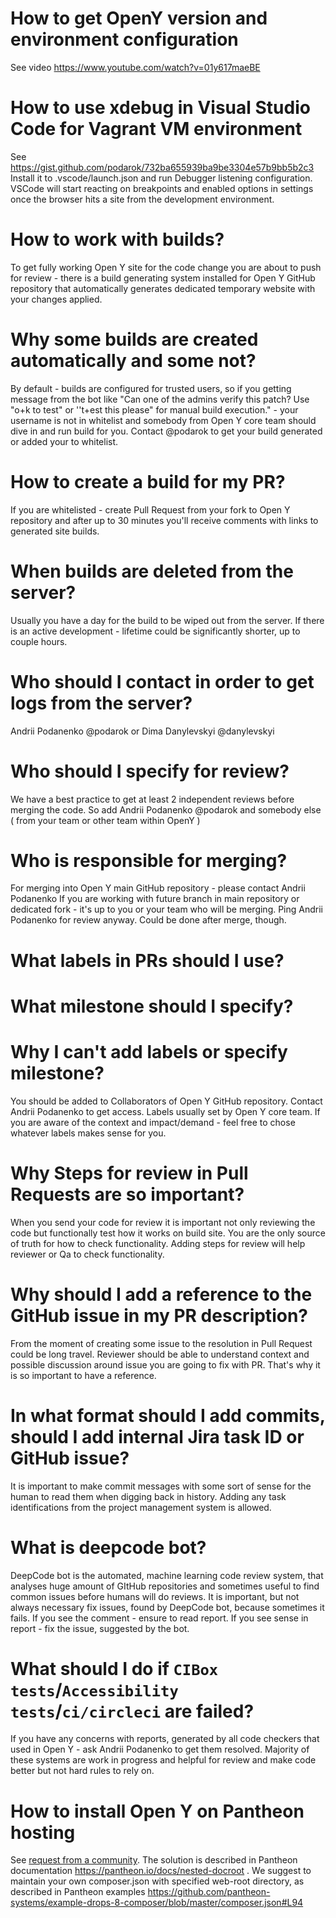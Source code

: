 # How to get OpenY version and environment configuration

See video https://www.youtube.com/watch?v=01y617maeBE

# How to use xdebug in Visual Studio Code for Vagrant VM environment

See https://gist.github.com/podarok/732ba655939ba9be3304e57b9bb5b2c3
Install it to .vscode/launch.json and run Debugger listening configuration. VSCode will start reacting on breakpoints and enabled options in settings once the browser hits a site from the development environment.


# How to work with builds?

To get fully working Open Y site for the code change you are about to push for review - there is a build generating system installed for Open Y GitHub repository that automatically generates dedicated temporary website with your changes applied.

# Why some builds are created automatically and some not? 

By default - builds are configured for trusted users, so if you getting message from the bot like "Can one of the admins verify this patch? Use "o+k to test" or ''t+est this please" for manual build execution." - your username is not in whitelist and somebody from Open Y core team should dive in and run build for you. Contact @podarok to get your build generated or added your to whitelist.

# How to create a build for my PR? 

If you are whitelisted - create Pull Request from your fork to Open Y repository and after up to 30 minutes you'll receive comments with links to generated site builds.

# When builds are deleted from the server?

Usually you have a day for the build to be wiped out from the server. If there is an active development - lifetime could be significantly shorter, up to couple hours.

# Who should I contact in order to get logs from the server? 

Andrii Podanenko @podarok or Dima Danylevskyi @danylevskyi

# Who should I specify for review? 

We have a best practice to get at least 2 independent reviews before merging the code. So add Andrii Podanenko @podarok and somebody else ( from your team or other team within OpenY )

# Who is responsible for merging? 

For merging into Open Y main GitHub repository - please contact Andrii Podanenko
If you are working with future branch in main repository or dedicated fork - it's up to you or your team who will be merging. Ping Andrii Podanenko for review anyway. Could be done after merge, though.

# What labels in PRs should I use? 
# What milestone should I specify? 
# Why I can't add labels or specify milestone?

You should be added to Collaborators of Open Y GitHub repository. Contact Andrii Podanenko to get access. Labels usually set by Open Y core team. If you are aware of the context and impact/demand - feel free to chose whatever labels makes sense for you.

# Why Steps for review in Pull Requests are so important? 

When you send your code for review it is important not only reviewing the code but functionally test how it works on build site. You are the only source of truth for how to check functionality. Adding steps for review will help reviewer or Qa to check functionality. 

# Why should I add a reference to the GitHub issue in my PR description? 

From the moment of creating some issue to the resolution in Pull Request could be long travel. Reviewer should be able to understand context and possible discussion around issue you are going to fix with PR. That's why it is so important to have a reference.

# In what format should I add commits, should I add internal Jira task ID or GitHub issue?

It is important to make commit messages with some sort of sense for the human to read them when digging back in history. Adding any task identifications from the project management system is allowed.

# What is deepcode bot? 

DeepCode bot is the automated, machine learning code review system, that analyses huge amount of GItHub repositories and sometimes useful to find common issues before humans will do reviews. It is important, but not always necessary fix issues, found by DeepCode bot, because sometimes it fails. If you see the comment - ensure to read report. If you see sense in report - fix the issue, suggested by the bot.

# What should I do if `CIBox tests`/`Accessibility tests`/`ci/circleci` are failed?

If you have any concerns with reports, generated by all code checkers that used in Open Y - ask Andrii Podanenko to get them resolved. Majority of these systems are work in progress and helpful for review and make code better but not hard rules to rely on.

# How to install Open Y on Pantheon hosting

See [request from a community](https://github.com/ymcatwincities/openy/issues/2004). The solution is described in Pantheon documentation https://pantheon.io/docs/nested-docroot . We suggest to maintain your own composer.json with specified web-root directory, as described in Pantheon examples https://github.com/pantheon-systems/example-drops-8-composer/blob/master/composer.json#L94